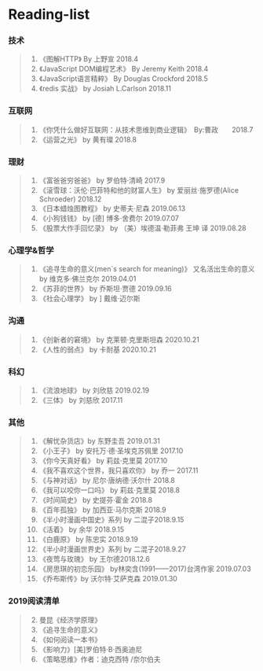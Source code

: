 # Reading-list
### 技术
> 1. 《图解HTTP》 By 上野宣 2018.4
> 2. 《JavaScript DOM编程艺术》 By Jeremy Keith 2018.4
> 3. 《JavaScript语言精粹》 By Douglas Crockford 2018.5
> 4. 《redis 实战》 by Josiah L.Carlson 2018.11

### 互联网
> 1. 《你凭什么做好互联网：从技术思维到商业逻辑》　By:曹政　　2018.7
> 2. 《运营之光》 by 黄有璨 2018.8

### 理财
> 1. 《富爸爸穷爸爸》 by 罗伯特·清崎 2017.9
> 2. 《滚雪球：沃伦·巴菲特和他的财富人生》 by 爱丽丝·施罗德(Alice Schroeder) 2018.12
> 3. 《日本蜡烛图教程》 by 史蒂夫·尼森 2019.06.13
> 4. 《小狗钱钱》 by  [德] 博多·舍费尔 2019.07.07
> 5. 《股票大作手回忆录》 by （美）埃德温·勒菲弗  王坤 译 2019.08.28

### 心理学&哲学
> 1.  《追寻生命的意义(men`s search for meaning)》 又名活出生命的意义 by 维克多·佛兰克尔 2019.04.01
> 2.  《苏菲的世界》 by 乔斯坦·贾德 2019.09.16
> 3.  《社会心理学》 by ] 戴维·迈尔斯 
### 沟通
> 1.  《创新者的窘境》  by 克莱顿·克里斯坦森 2020.10.21
> 2.  《人性的弱点》    by 卡耐基 2020.10.21
### 科幻
> 1.  《流浪地球》 by 刘欣慈 2019.02.19
> 2.  《三体》 by 刘慈欣 2017.11
### 其他
> 1.  《解忧杂货店》by 东野圭吾 2019.01.31
> 2.  《小王子》 by 安托万·德·圣埃克苏佩里  2017.10
> 3.  《你今天真好看》 by 莉兹·克里莫   2017.10
> 4.  《我不喜欢这个世界，我只喜欢你》 by 乔一  2017.11
> 5.  《与神对话》 by 尼尔·唐纳德·沃尔什 2018.8
> 6.  《我可以咬你一口吗》 by 莉兹·克里莫   2018.8
> 7.  《时间简史》 by 史提芬·霍金  2018.8
> 8.  《百年孤独》 by 加西亚·马尔克斯  2018.9
> 9.  《半小时漫画中国史》系列 by 二混子2018.9.15
> 10. 《活着》 by 余华 2018.9.15
> 11. 《白鹿原》 by 陈忠实 2018.9.19
> 12. 《半小时漫画世界史》系列 by 二混子2018.9.27
> 13. 《夜莺与玫瑰》 by 王尔德2018.12.6
> 14. 《房思琪的初恋乐园》 by林奕含(1991——2017)台湾作家 2019.07.03
> 15. 《乔布斯传》by 沃尔特·艾萨克森 2019.01.30


### 2019阅读清单
> 2. 曼昆《经济学原理》
> 5. 《追寻生命的意义》
> 6. 《如何阅读一本书》
> 7. 《影响力》[美]罗伯特·B·西奥迪尼
> 8. 《策略思维》作者：迪克西特 /奈尔伯夫

